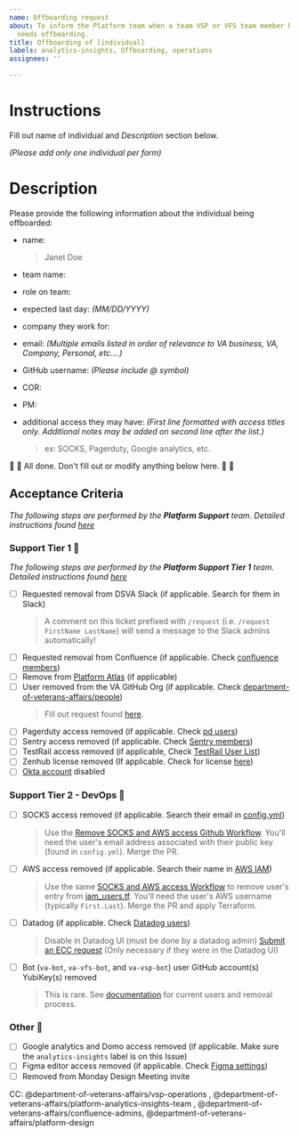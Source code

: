 ```yaml
---
name: Offboarding request
about: To inform the Platform team when a team VSP or VFS team member has left and
  needs offboarding.
title: Offboarding of [individual]
labels: analytics-insights, Offboarding, operations
assignees: ''

---
```


# Instructions
Fill out name of individual and *Description* section below.

*(Please add only one individual per form)*

# Description
Please provide the following information about the individual being offboarded:
- name:
  > Janet Doe
- team name:
  >
- role on team:
  >
- expected last day: _(MM/DD/YYYY)_
  >
- company they work for:
  >
- email: _(Multiple emails listed in order of relevance to VA business, VA, Company, Personal, etc....)_
  >
- GitHub username: _(Please include @ symbol)_
  >
- COR:
  >
- PM:
  >
- additional access they may have: _(First line formatted with access titles only. Additional notes may be added on second line after the list.)_
  > ex: SOCKS, Pagerduty, Google analytics, etc.


:raised_hands: :tada: All done. Don't fill out or modify anything below here. :tada: :raised_hands:


## Acceptance Criteria

_The following steps are performed by the **Platform Support** team. Detailed instructions found [here](https://vfs.atlassian.net/wiki/spaces/OT/pages/2097545323/Offboard+Team+Member)_

### Support Tier 1 🌺
_The following steps are performed by the **Platform Support Tier 1** team. Detailed instructions found [here](https://vfs.atlassian.net/wiki/spaces/PTST/pages/3105554515/Tier+1+Offboarding+Responsibilities)_

- [ ] Requested removal from DSVA Slack (if applicable. Search for them in Slack)
   > A comment on this ticket prefixed with `/request` (i.e. `/request FirstName LastName`) will send a message to the Slack admins automatically!
- [ ] Requested removal from Confluence (if applicable. Check [confluence members](https://vfs.atlassian.net/wiki/people/search?q=))
- [ ] Remove from [Platform Atlas](https://www.va.gov/atlas/product_directory/team_members) (if applicable)
- [ ] User removed from the VA GitHub Org (if applicable. Check [department-of-veterans-affairs/people](https://github.com/orgs/department-of-veterans-affairs/people))
   > Fill out request found [here](https://github.com/department-of-veterans-affairs/github-user-requests/issues/new?assignees=&labels=remove-user&template=user-remove.yml&title=Remove+User+from+Org%3A+%5Busername%5D).
- [ ] Pagerduty access removed (if applicable. Check [pd users](https://dsva.pagerduty.com/users-new))
- [ ] Sentry access removed (if applicable. Check [Sentry members](http://sentry.vfs.va.gov/settings/vsp/members/))
- [ ] TestRail access removed (if applicable, Check [TestRail User List](https://dsvavsp.testrail.io/index.php?/admin/users/overview))
- [ ] Zenhub license removed (If applicable. Check for license [here](https://app.zenhub.com/settings/o/department-of-veterans-affairs/users))
- [ ] [Okta account](https://vfs.atlassian.net/wiki/spaces/OT/pages/2532508159/Offboarding+users+from+Okta) disabled

### Support Tier 2 - DevOps 🌷
- [ ] SOCKS access removed (if applicable. Search their email in [config.yml](https://github.com/department-of-veterans-affairs/devops/blob/master/ansible/global/config.yml))
   > Use the [Remove SOCKS and AWS access Github Workflow](https://github.com/department-of-veterans-affairs/devops/actions/workflows/offboarding.yml). You'll need the user's email address associated with their public key (found in `config.yml`). Merge the PR.
- [ ] AWS access removed (if applicable. Search their name in [AWS IAM](https://console.amazonaws-us-gov.com/iamv2/home#/home))
   > Use the same [SOCKS and AWS access Workflow](https://github.com/department-of-veterans-affairs/devops/actions/workflows/offboarding.yml) to remove user's entry from [iam_users.tf](https://github.com/department-of-veterans-affairs/devops/blob/master/terraform/environments/global/iam_users.tf). You'll need the user's AWS username (typically `First.Last`). Merge the PR and apply Terraform.
- [ ] Datadog (if applicable. Check [Datadog users](https://vagov.ddog-gov.com/organization-settings/users))
   > Disable in Datadog UI (must be done by a datadog admin)
   > [Submit an ECC request](https://vfs.atlassian.net/wiki/spaces/OT/pages/2526282894/Offboarding+Users+from+Datadog) (Only necessary if they were in the Datadog UI)
- [ ] Bot (`va-bot`, `va-vfs-bot`, and `va-vsp-bot`) user GitHub account(s) YubiKey(s) removed
   > This is rare. See [documentation](https://vfs.atlassian.net/wiki/spaces/OT/pages/1908932642/Remove+YubiKeys+of+Offboarded+Operations+Team+Members) for current users and removal process.

### Other 🌻
 - [ ] Google analytics and Domo access removed (if applicable. Make sure the `analytics-insights` label is on this Issue)
 - [ ] Figma editor access removed (if applicable. Check [Figma settings](https://www.figma.com/files/team-admin-console/1278375444205744118/VA.gov-Platform-Admin-Console/members?fuid=779427834564242065))
 - [ ] Removed from Monday Design Meeting invite

 CC: @department-of-veterans-affairs/vsp-operations ,  @department-of-veterans-affairs/platform-analytics-insights-team , @department-of-veterans-affairs/confluence-admins, @department-of-veterans-affairs/platform-design
